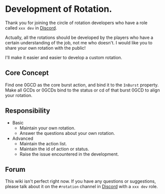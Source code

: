 # Development of Rotation.

Thank you for joining the circle of rotation developers who have a role called `xxx dev` in [Discord](https://discord.gg/4fECHunam9). 

Actually, all the rotations should be developed by the players who have a certain understanding of the job, not me who doesn't.  I would like you to share your own rotation with the public!

I'll make it easier and easier to develop a custom rotation.

## Core Concept

Find one 0GCD as the core burst action, and bind it to the `InBurst` property. Make all GCDs or 0GCDs bind to the status or cd of that burst 0GCD to align your rotation.

## Responsibility

- Basic
  - Maintain your own rotation.
  - Answer the questions about your own rotation.
- Advanced
  - Maintain the action list.
  - Maintain the id of action or status.
  - Raise the issue encountered in the development.

## Forum

This wiki isn't perfect right now. If you have any questions or suggestions, please talk about it on the `#rotation` channel in [Discord](https://discord.gg/4fECHunam9) with a `xxx dev` role.
